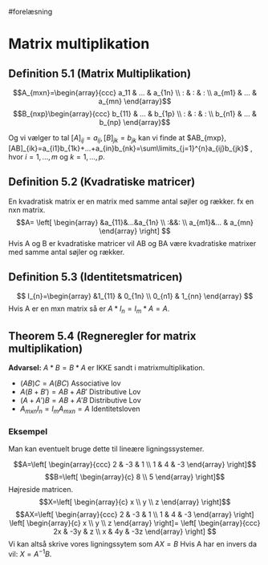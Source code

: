 #forelæsning 
# Matrix multiplikation
## Definition 5.1 (Matrix Multiplikation)
$$A_{mxn}=\begin{array}{ccc}
a_11 & ... & a_{1n} \\ 
: & : & : \\ 
a_{m1} & ... & a_{mn}
\end{array}$$
$$B_{nxp}\begin{array}{ccc}
b_{11} & ... & b_{1p} \\ 
: & : & : \\
b_{n1} & ... & b_{np}
\end{array}$$

Og vi vælger to tal $[A]_{ij}=a_{ij},[B]_{jk}=b_{jk}$ kan vi finde at
$AB_{mxp},[AB]_{ik}=a_{i1}b_{1k}+...+a_{in}b_{nk}=\sum\limits_{j=1}^{n}a_{ij}b_{jk}$ , hvor $i=1,...,m$ og $k=1,...,p$.
## Definition 5.2 (Kvadratiske matricer)
En kvadratisk matrix er en matrix med samme antal søjler og rækker.
fx en nxn matrix.
$$A=
\left[
\begin{array}
&a_{11}&...&a_{1n} \\ 
:&&: \\
a_{m1}&... & a_{mn}
\end{array}
\right]
$$
Hvis A og B er kvadratiske matricer vil AB og BA være kvadratiske matrixer med samme antal søjler og rækker.

## Definition 5.3 (Identitetsmatricen)
$$
I_{n}=\begin{array}
&1_{11} & 0_{1n} \\ 
0_{n1} & 1_{nn}
\end{array}
$$
Hvis A er en mxn matrix så er $A*I_{n}=I_{m}*A=A$.

## Theorem 5.4 (Regneregler for matrix multiplikation)
**Advarsel:** $A*B=B*A$ er IKKE sandt i matrixmultiplikation.

- $(AB)C=A(BC)$ Associative lov
- $A(B+B')=AB+AB'$ Distributive Lov
- $(A+A')B=AB+A'B$ Distributive Lov
- $A_{mxn}I_{n}=I_{m}A_{mxn}=A$ Identitetsloven

### Eksempel
Man kan eventuelt bruge dette til lineære ligningssystemer.

$$A=\left[
\begin{array}{ccc}
2 & -3 & 1 \\ 
1 & 4 & -3
\end{array}
\right]$$
$$B=\left[
\begin{array}{c} 8 \\ 5
\end{array}
\right]$$
Højreside matricen.
$$X=\left[
\begin{array}{c}
x \\ y \\ z
\end{array}
\right]$$
$$AX=\left[
\begin{array}{ccc}
2 & -3 & 1 \\ 
1 & 4 & -3
\end{array}
\right]
\left[
\begin{array}{c}
x \\ y \\ z
\end{array}
\right]=
\left[
\begin{array}{ccc}
2x & -3y & z \\ 
x & 4y & -3z
\end{array}
\right]
$$
Vi kan altså skrive vores ligningssytem som $AX=B$
Hvis A har en invers da vil: $X=A^{-1}B$.



